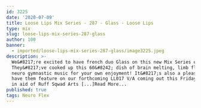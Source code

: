 ```yaml
---
id: 3225
date: '2020-07-09'
title: Loose Lips Mix Series - 287 - Glass - Loose Lips
type: mix
slug: loose-lips-mix-series-287-glass
author: 100
banner:
  - imported/loose-lips-mix-series-287-glass/image3225.jpeg
description: >-
  We&#8217;re excited to have french duo Glass on this new Mix Series edition!
  They&#8217;ve cooked up this 60&#8242; dish of brain melting, limb flexing,
  neuro gymnastic music for your own enjoyment! It&#8217;s also a pleasure to
  have them feature on our forthcoming LL017 V/A coming out this Friday 10.07,
  in aid of Ruff Sqwad Arts [...]Read More...
published: true
tags: Neuro Flex
---
```


